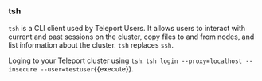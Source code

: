 


### tsh
`tsh` is a CLI client used by Teleport Users. It allows users to interact with current and past sessions on the cluster, copy files to and from nodes, and list information about the cluster. `tsh` replaces `ssh`.

Loging to your Teleport cluster using `tsh`.
`tsh login --proxy=localhost --insecure --user=testuser`{{execute}}.


